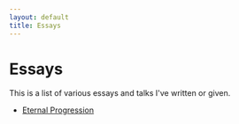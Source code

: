 ```yaml
---
layout: default
title: Essays
---
```


# Essays

This is a list of various essays and talks I've written or given.

* [Eternal Progression](2011-11-progression.html)
